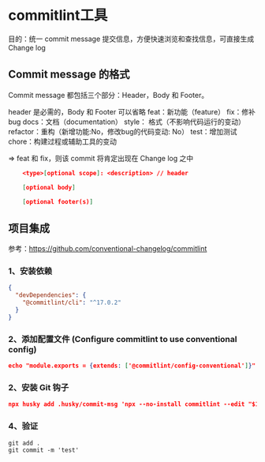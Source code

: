 # commitlint工具

目的：统一 commit message 提交信息，方便快速浏览和查找信息，可直接生成Change log

## Commit message 的格式

Commit message 都包括三个部分：Header，Body 和 Footer。

header 是必需的，Body 和 Footer 可以省略
feat：新功能（feature）
fix：修补bug
docs：文档（documentation）
style： 格式（不影响代码运行的变动）
refactor：重构（新增功能:No，修改bug的代码变动: No）
test：增加测试
chore：构建过程或辅助工具的变动

=> feat 和 fix，则该 commit 将肯定出现在 Change log 之中

```json
    <type>[optional scope]: <description> // header

    [optional body]

    [optional footer(s)]
```

## 项目集成
参考：https://github.com/conventional-changelog/commitlint

### 1、安装依赖

```json
{
  "devDependencies": {
    "@commitlint/cli": "^17.0.2"
  }
}
```
### 2、添加配置文件 (Configure commitlint to use conventional config)

```json
echo "module.exports = {extends: ['@commitlint/config-conventional']}" > commitlint.config.js
```
### 2、安装 Git 钩子

```json
npx husky add .husky/commit-msg 'npx --no-install commitlint --edit "$1"'
```

### 4、验证

```shell
git add .
git commit -m 'test'
```
